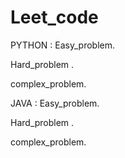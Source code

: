 
# Leet_code
PYTHON :
  Easy_problem.
 
  Hard_problem .
  
  complex_problem.

JAVA :
 Easy_problem.
  
  Hard_problem .
  
  complex_problem.


